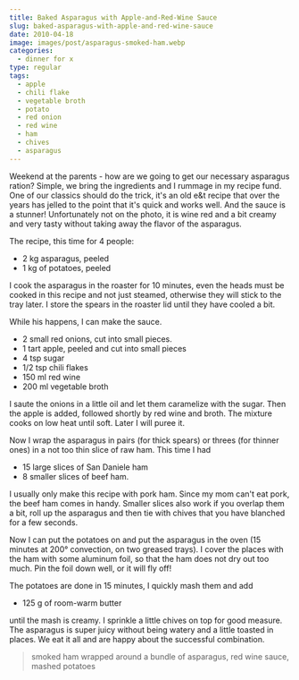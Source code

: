 ```yaml
---
title: Baked Asparagus with Apple-and-Red-Wine Sauce
slug: baked-asparagus-with-apple-and-red-wine-sauce
date: 2010-04-18
image: images/post/asparagus-smoked-ham.webp
categories: 
  - dinner for x
type: regular
tags: 
  - apple
  - chili flake
  - vegetable broth
  - potato
  - red onion
  - red wine
  - ham
  - chives
  - asparagus
---
```


Weekend at the parents - how are we going to get our necessary asparagus ration? Simple, we bring the ingredients and I rummage in my recipe fund. One of our classics should do the trick, it's an old e&t recipe that over the years has jelled to the point that it's quick and works well. And the sauce is a stunner! Unfortunately not on the photo, it is wine red and a bit creamy and very tasty without taking away the flavor of the asparagus.

The recipe, this time for 4 people:

* 2 kg asparagus, peeled 
* 1 kg of potatoes, peeled

I cook the asparagus in the roaster for 10 minutes, even the heads must be cooked in this recipe and not just steamed, otherwise they will stick to the tray later. I store the spears in the roaster lid until they have cooled a bit.

While his happens, I can make the sauce.

* 2 small red onions, cut into small pieces. 
* 1 tart apple, peeled and cut into small pieces 
* 4 tsp sugar 
* 1/2 tsp chili flakes 
* 150 ml red wine 
* 200 ml vegetable broth

I saute the onions in a little oil and let them caramelize with the sugar. Then the apple is added, followed shortly by red wine and broth. The mixture cooks on low heat until soft. Later I will puree it.

Now I wrap the asparagus in pairs (for thick spears) or threes (for thinner ones) in a not too thin slice of raw ham. This time I had

* 15 large slices of San Daniele ham 
* 8 smaller slices of beef ham.

I usually only make this recipe with pork ham. Since my mom can't eat pork, the beef ham comes in handy. Smaller slices also work if you overlap them a bit, roll up the asparagus and then tie with chives that you have blanched for a few seconds.

Now I can put the potatoes on and put the asparagus in the oven (15 minutes at 200° convection, on two greased trays). I cover the places with the ham with some aluminum foil, so that the ham does not dry out too much. Pin the foil down well, or it will fly off!

The potatoes are done in 15 minutes, I quickly mash them and add

* 125 g of room-warm butter

until the mash is creamy. I sprinkle a little chives on top for good measure. The asparagus is super juicy without being watery and a little toasted in places. We eat it all and are happy about the successful combination.

> smoked ham wrapped around a bundle of asparagus, red wine sauce, mashed potatoes

